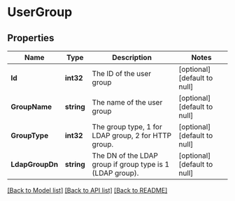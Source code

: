 # UserGroup

## Properties
Name | Type | Description | Notes
------------ | ------------- | ------------- | -------------
**Id** | **int32** | The ID of the user group | [optional] [default to null]
**GroupName** | **string** | The name of the user group | [optional] [default to null]
**GroupType** | **int32** | The group type, 1 for LDAP group, 2 for HTTP group. | [optional] [default to null]
**LdapGroupDn** | **string** | The DN of the LDAP group if group type is 1 (LDAP group). | [optional] [default to null]

[[Back to Model list]](../README.md#documentation-for-models) [[Back to API list]](../README.md#documentation-for-api-endpoints) [[Back to README]](../README.md)

